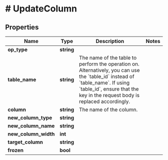 # # UpdateColumn

## Properties

Name | Type | Description | Notes
------------ | ------------- | ------------- | -------------
**op_type** | **string** |  |
**table_name** | **string** | The name of the table to perform the operation on. Alternatively, you can use the &#x60;table_id&#x60; instead of &#x60;table_name&#x60;. If using &#x60;table_id&#x60;, ensure that the key in the request body is replaced accordingly. |
**column** | **string** | The name of the column. |
**new_column_type** | **string** |  |
**new_column_name** | **string** |  |
**new_column_width** | **int** |  |
**target_column** | **string** |  |
**frozen** | **bool** |  |

